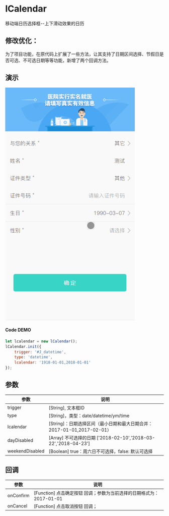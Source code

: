 # lCalendar 

移动端日历选择框--上下滑动效果的日历


## 修改优化：

为了项目功能，在原代码上扩展了一些方法，让其支持了日期区间选择、节假日是否可选、不可选日期等等功能，新增了两个回调方法。
 
 ## 演示


![lCalendar](https://raw.githubusercontent.com/duanxb/lCalendar/master/lcalendar-date.gif)

#### Code DEMO
```javascript
let lcalendar = new lCalendar();
lCalendar.init({
	trigger: '#J_datetime',
	type: 'datetime',
	lcalendar: '1918-01-01,2018-01-01'
});
```
## 参数
| 参数        	| 说明           |
| ------------- |-------------|
|trigger		|[String], 文本框ID		|
| type          | [String]，类型：date/datetime/ym/time |
| lcalendar       | [String]：日期选择区间（最小日期和最大日期合并：2017-01-01,2017-02-01） | 
| dayDisabled       | [Array] 不可选择的日期 ['2018-02-10','2018-03-22','2018-04-23']      | 
| weekendDisabled  | [Boolean] true：周六日不可选择，false: 默认可选择 | 


## 回调

| 参数            | 说明          |
| -------------   |-------------|
| onConfirm   | [Function] 点击确定按钮 回调；参数为当前选择的日期格式为：2017-01-01 |
| onCancel | [Function] 点击取消按钮 回调； |
